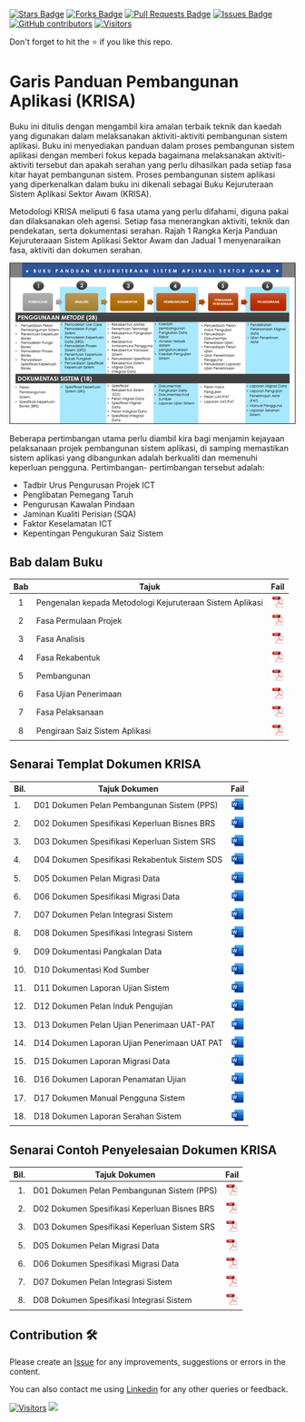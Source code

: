<a href="https://github.com/drshahizan/software-engineering/stargazers"><img src="https://img.shields.io/github/stars/drshahizan/software-engineering" alt="Stars Badge"/></a>
<a href="https://github.com/drshahizan/software-engineering/network/members"><img src="https://img.shields.io/github/forks/drshahizan/software-engineering" alt="Forks Badge"/></a>
<a href="https://github.com/drshahizan/software-engineering/pulls"><img src="https://img.shields.io/github/issues-pr/drshahizan/software-engineering" alt="Pull Requests Badge"/></a>
<a href="https://github.com/drshahizan/software-engineering"><img src="https://img.shields.io/github/issues/drshahizan/software-engineering" alt="Issues Badge"/></a>
<a href="https://github.com/drshahizan/software-engineering/graphs/contributors"><img alt="GitHub contributors" src="https://img.shields.io/github/contributors/drshahizan/software-engineering?color=2b9348"></a>
[![Visitors](https://api.visitorbadge.io/api/visitors?path=https%3A%2F%2Fgithub.com%2Fdrshahizan%2Fsoftware-engineering&countColor=%23263759&style=plastic)](https://visitorbadge.io/status?path=https%3A%2F%2Fgithub.com%2Fdrshahizan%2Fsoftware-engineering)


Don't forget to hit the :star: if you like this repo.

# Garis Panduan Pembangunan Aplikasi (KRISA)
Buku ini ditulis dengan mengambil kira amalan terbaik teknik dan kaedah yang digunakan dalam melaksanakan aktiviti-aktiviti pembangunan sistem aplikasi. Buku ini menyediakan panduan dalam proses pembangunan sistem aplikasi dengan memberi fokus kepada bagaimana melaksanakan aktiviti-aktiviti tersebut dan apakah serahan yang perlu dihasilkan pada setiap fasa kitar hayat pembangunan sistem. Proses pembangunan sistem aplikasi yang diperkenalkan dalam buku ini dikenali sebagai Buku Kejuruteraan Sistem Aplikasi Sektor Awam (KRISA).

Metodologi KRISA meliputi 6 fasa utama yang perlu difahami, diguna pakai dan dilaksanakan oleh agensi. Setiap fasa menerangkan aktiviti, teknik dan pendekatan, serta dokumentasi serahan. Rajah 1 Rangka Kerja Panduan Kejuruteraaan Sistem Aplikasi Sektor Awam dan Jadual 1 menyenaraikan fasa, aktiviti dan dokumen serahan.

![Rajah 1: Rangka Kerja Panduan Kejuruteraaan Sistem Aplikasi Sektor Awam](krisa/rajah.png)

Beberapa pertimbangan utama perlu diambil kira bagi menjamin kejayaan pelaksanaan projek pembangunan sistem aplikasi, di samping memastikan sistem aplikasi yang dibangunkan adalah berkualiti dan memenuhi keperluan pengguna. Pertimbangan- pertimbangan tersebut adalah:

- Tadbir Urus Pengurusan Projek ICT
- Penglibatan Pemegang Taruh
- Pengurusan Kawalan Pindaan
- Jaminan Kualiti Perisian (SQA)
- Faktor Keselamatan ICT
- Kepentingan Pengukuran Saiz Sistem

## Bab dalam Buku
| Bab | Tajuk | Fail |
|:----:|----------------------------|:------:|
| 1 | Pengenalan kepada Metodologi Kejuruteraan Sistem Aplikasi |<a href="krisa/bab1.pdf"><img src="../images/pdf.svg" width="24px" height="24px" ></a>|
| 2 | Fasa Permulaan Projek |<a href="krisa/bab2.pdf"><img src="../images/pdf.svg" width="24px" height="24px" ></a>|
| 3 | Fasa Analisis |<a href="krisa/bab3.pdf"><img src="../images/pdf.svg" width="24px" height="24px" ></a>|
| 4 | Fasa Rekabentuk |<a href="krisa/bab4.pdf"><img src="../images/pdf.svg" width="24px" height="24px" ></a>|
| 5 | Pembangunan |<a href="krisa/bab5.pdf"><img src="../images/pdf.svg" width="24px" height="24px" ></a>|
| 6 | Fasa Ujian Penerimaan |<a href="krisa/bab6.pdf"><img src="../images/pdf.svg" width="24px" height="24px" ></a>|
| 7 | Fasa Pelaksanaan |<a href="krisa/bab7.pdf"><img src="../images/pdf.svg" width="24px" height="24px" ></a>|
| 8 | Pengiraan Saiz Sistem Aplikasi |<a href="krisa/bab8.pdf"><img src="../images/pdf.svg" width="24px" height="24px" ></a>|

## Senarai Templat Dokumen KRISA

| Bil. | Tajuk Dokumen | Fail |
|------|------------------------------|:-------------------------:|
| 1.   | D01 Dokumen Pelan Pembangunan Sistem (PPS) | <a href="krisa/D01.docx"><img src="../images/word.svg" width="24px" height="24px" ></a>|
| 2.   | D02 Dokumen Spesifikasi Keperluan Bisnes BRS | <a href="krisa/D02.docx"><img src="../images/word.svg" width="24px" height="24px" ></a>|
| 3.   | D03 Dokumen Spesifikasi Keperluan Sistem SRS | <a href="krisa/D03.docx"><img src="../images/word.svg" width="24px" height="24px" ></a> |
| 4.   | D04 Dokumen Spesifikasi Rekabentuk Sistem SDS | <a href="krisa/D04.docx"><img src="../images/word.svg" width="24px" height="24px" ></a> |
| 5.   | D05 Dokumen Pelan Migrasi Data | <a href="krisa/D05.docx"><img src="../images/word.svg" width="24px" height="24px" ></a>|
| 6.   | D06 Dokumen Spesifikasi Migrasi Data | <a href="krisa/D06.docx"><img src="../images/word.svg" width="24px" height="24px" ></a> |
| 7.   | D07 Dokumen Pelan Integrasi Sistem | <a href="krisa/D07.docx"><img src="../images/word.svg" width="24px" height="24px" ></a> |
| 8.   | D08 Dokumen Spesifikasi Integrasi Sistem | <a href="krisa/D08.docx"><img src="../images/word.svg" width="24px" height="24px" ></a>|
| 9.   | D09 Dokumentasi Pangkalan Data | <a href="krisa/D09.docx"><img src="../images/word.svg" width="24px" height="24px" ></a> |
| 10.  | D10 Dokumentasi Kod Sumber | <a href="krisa/D10.docx"><img src="../images/word.svg" width="24px" height="24px" ></a> |
| 11.  | D11 Dokumen Laporan Ujian Sistem | <a href="krisa/D11.docx"><img src="../images/word.svg" width="24px" height="24px" ></a> |
| 12.  | D12 Dokumen Pelan Induk Pengujian | <a href="krisa/D12.docx"><img src="../images/word.svg" width="24px" height="24px" ></a> |
| 13.  | D13 Dokumen Pelan Ujian Penerimaan UAT-PAT | <a href="krisa/D13.docx"><img src="../images/word.svg" width="24px" height="24px" ></a>|
| 14.  | D14 Dokumen Laporan Ujian Penerimaan UAT PAT  | <a href="krisa/D14.docx"><img src="../images/word.svg" width="24px" height="24px" ></a> |
| 15.  | D15 Dokumen Laporan Migrasi Data | <a href="krisa/D15.docx"><img src="../images/word.svg" width="24px" height="24px" ></a> |
| 16.  | D16 Dokumen Laporan Penamatan Ujian | <a href="krisa/D16.docx"><img src="../images/word.svg" width="24px" height="24px" ></a> |
| 17.  | D17 Dokumen Manual Pengguna Sistem | <a href="krisa/D17.docx"><img src="../images/word.svg" width="24px" height="24px" ></a> |
| 18.  | D18 Dokumen Laporan Serahan Sistem | <a href="krisa/D18.docx"><img src="../images/word.svg" width="24px" height="24px" ></a> |

## Senarai Contoh Penyelesaian Dokumen KRISA

| Bil. | Tajuk Dokumen                               | Fail                                  |
|-----:|--------------------------------------------|---------------------------------------|
|  1.  | D01 Dokumen Pelan Pembangunan Sistem (PPS)  | <a href="krisa/D01.pdf"><img src="../images/pdf.svg" width="24px" height="24px" ></a> |
|  2.  | D02 Dokumen Spesifikasi Keperluan Bisnes BRS| <a href="krisa/D02.pdf"><img src="../images/pdf.svg" width="24px" height="24px" ></a> |
|  3.  | D03 Dokumen Spesifikasi Keperluan Sistem SRS | <a href="krisa/D03.pdf"><img src="../images/pdf.svg" width="24px" height="24px" ></a> |
|  5.  | D05 Dokumen Pelan Migrasi Data | <a href="krisa/D05.pdf"><img src="../images/pdf.svg" width="24px" height="24px" ></a> |
|  6.  | D06 Dokumen Spesifikasi Migrasi Data | <a href="krisa/D06.pdf"><img src="../images/pdf.svg" width="24px" height="24px" ></a> |
|  7.  | D07 Dokumen Pelan Integrasi Sistem | <a href="krisa/D07.pdf"><img src="../images/pdf.svg" width="24px" height="24px" ></a> |
|  8.  | D08 Dokumen Spesifikasi Integrasi Sistem | <a href="krisa/D08.pdf"><img src="../images/pdf.svg" width="24px" height="24px" ></a> |

## Contribution 🛠️
Please create an [Issue](https://github.com/drshahizan/software-engineering/issues) for any improvements, suggestions or errors in the content.

You can also contact me using [Linkedin](https://www.linkedin.com/in/drshahizan/) for any other queries or feedback.

[![Visitors](https://api.visitorbadge.io/api/visitors?path=https%3A%2F%2Fgithub.com%2Fdrshahizan&labelColor=%23697689&countColor=%23555555&style=plastic)](https://visitorbadge.io/status?path=https%3A%2F%2Fgithub.com%2Fdrshahizan)
![](https://hit.yhype.me/github/profile?user_id=81284918)
